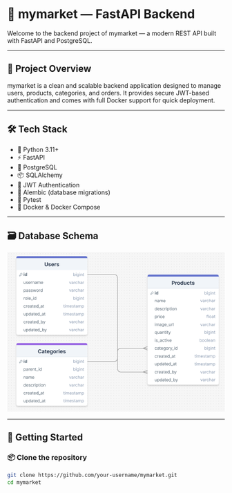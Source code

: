 # 🛒 mymarket — FastAPI Backend

Welcome to the backend project of mymarket — a modern REST API built with FastAPI and PostgreSQL.

---

## 📌 Project Overview

mymarket is a clean and scalable backend application designed to manage users, products, categories, and orders. It provides secure JWT-based authentication and comes with full Docker support for quick deployment.

---

## 🛠️ Tech Stack

- 🐍 Python 3.11+
- ⚡ FastAPI
- 🐘 PostgreSQL
- 📦 SQLAlchemy
- 🔐 JWT Authentication
- 🔁 Alembic (database migrations)
- 🧪 Pytest
- 🐳 Docker & Docker Compose

---

## 🗃️ Database Schema

![Database Diagram](./docs/db-schema.png)


---

## 🚀 Getting Started

### 📦 Clone the repository

```bash
git clone https://github.com/your-username/mymarket.git
cd mymarket
